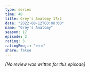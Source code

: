 ```yaml
---
type: series
time: 40
title: Grey's Anatomy 17x2
date: "2022-08-12T00:00:00"
name: "Grey's Anatomy"
season: 17
episode: 2
rating: 3
ratingEmoji: "⭐️⭐️⭐️"
share: false
---
```


_[No review was written for this episode]_
